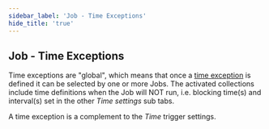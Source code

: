 ```yaml
---
sidebar_label: 'Job - Time Exceptions'
hide_title: 'true'
---
```


## Job - Time Exceptions

Time exceptions are "global", which means that once a [time exception](timeexception) is defined it can be selected by one or more Jobs. The activated collections include time definitions when the Job will NOT run, i.e. blocking time(s) and interval(s) set in the other _Time settings_ sub tabs.
 
A time exception is a complement to the _Time_ trigger settings.
